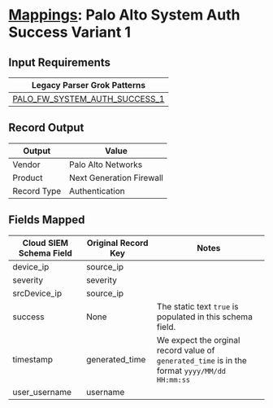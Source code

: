 # [Mappings](README.md): Palo Alto System Auth Success Variant 1

## Input Requirements

|Legacy Parser Grok Patterns|
|-------------|
|[PALO_FW_SYSTEM_AUTH_SUCCESS_1](../legacy_parsers/PALO_FW_SYSTEM_AUTH_SUCCESS_1.md)|

## Record Output

|Output|Value|
|------|-----|
|Vendor|Palo Alto Networks|
|Product|Next Generation Firewall|
|Record Type|Authentication|

## Fields Mapped

|Cloud SIEM Schema Field|Original Record Key|Notes|
|-----------------------|-------------------|-----|
|device_ip|source_ip||
|severity|severity||
|srcDevice_ip|source_ip||
|success|None|The static text `true` is populated in this schema field.|
|timestamp|generated_time|We expect the orginal record value of `generated_time` is in the format `yyyy/MM/dd HH:mm:ss`|
|user_username|username||

